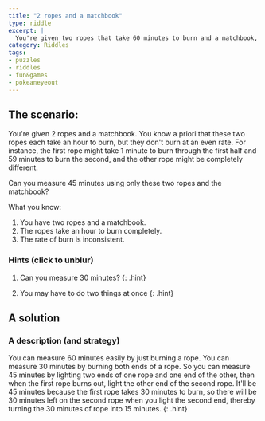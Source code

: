 ```yaml
---
title: "2 ropes and a matchbook"
type: riddle
excerpt: |
  You're given two ropes that take 60 minutes to burn and a matchbook, and you need to measure 45 minutes.
category: Riddles
tags:
- puzzles
- riddles
- fun&games
- pokeaneyeout
---
```


## The scenario:

You're given 2 ropes and a matchbook. You know a priori that these two ropes each take an hour to burn, but they don't burn at an even rate. For instance, the first rope might take 1 minute to burn through the first half and 59 minutes to burn the second, and the other rope might be completely different.

Can you measure 45 minutes using only these two ropes and the matchbook?

What you know:

1. You have two ropes and a matchbook.
1. The ropes take an hour to burn completely.
1. The rate of burn is inconsistent.


### Hints (click to unblur)

1. Can you measure 30 minutes?
    {: .hint}

1. You may have to do two things at once
    {: .hint}

## A solution

### A description (and strategy)
You can measure 60 minutes easily by just burning a rope. You can measure 30 minutes by burning both ends of a rope. So you can measure 45 minutes by lighting two ends of one rope and one end of the other, then when the first rope burns out, light the other end of the second rope. It'll be 45 minutes because the first rope takes 30 minutes to burn, so there will be 30 minutes left on the second rope when you light the second end, thereby turning the 30 minutes of rope into 15 minutes.
{: .hint}
